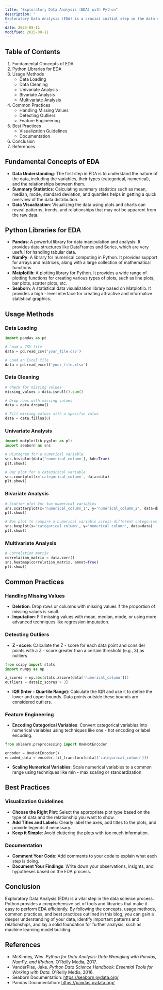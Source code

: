 ```yaml
---
title: "Exploratory Data Analysis (EDA) with Python"
description: "
Exploratory Data Analysis (EDA) is a crucial initial step in the data science pipeline. It involves examining and summarizing the main characteristics of a dataset to gain insights, identify patterns, detect outliers, and formulate hypotheses. Python, with its rich ecosystem of libraries such as Pandas, NumPy, Matplotlib, and Seaborn, provides powerful tools for performing EDA efficiently. In this blog, we will explore the fundamental concepts, usage methods, common practices, and best practices of EDA using Python.
"
date: 2025-08-11
modified: 2025-08-11
---
```


## Table of Contents
1. Fundamental Concepts of EDA
2. Python Libraries for EDA
3. Usage Methods
    - Data Loading
    - Data Cleaning
    - Univariate Analysis
    - Bivariate Analysis
    - Multivariate Analysis
4. Common Practices
    - Handling Missing Values
    - Detecting Outliers
    - Feature Engineering
5. Best Practices
    - Visualization Guidelines
    - Documentation
6. Conclusion
7. References

## Fundamental Concepts of EDA
- **Data Understanding**: The first step in EDA is to understand the nature of the data, including the variables, their types (categorical, numerical), and the relationships between them.
- **Summary Statistics**: Calculating summary statistics such as mean, median, mode, standard deviation, and quartiles helps in getting a quick overview of the data distribution.
- **Data Visualization**: Visualizing the data using plots and charts can reveal patterns, trends, and relationships that may not be apparent from the raw data.

## Python Libraries for EDA
- **Pandas**: A powerful library for data manipulation and analysis. It provides data structures like DataFrames and Series, which are very useful for handling tabular data.
- **NumPy**: A library for numerical computing in Python. It provides support for arrays and matrices, along with a large collection of mathematical functions.
- **Matplotlib**: A plotting library for Python. It provides a wide range of plotting functions for creating various types of plots, such as line plots, bar plots, scatter plots, etc.
- **Seaborn**: A statistical data visualization library based on Matplotlib. It provides a high - level interface for creating attractive and informative statistical graphics.

## Usage Methods

### Data Loading
```python
import pandas as pd

# Load a CSV file
data = pd.read_csv('your_file.csv')

# Load an Excel file
data = pd.read_excel('your_file.xlsx')
```

### Data Cleaning
```python
# Check for missing values
missing_values = data.isnull().sum()

# Drop rows with missing values
data = data.dropna()

# Fill missing values with a specific value
data = data.fillna(0)
```

### Univariate Analysis
```python
import matplotlib.pyplot as plt
import seaborn as sns

# Histogram for a numerical variable
sns.histplot(data['numerical_column'], kde=True)
plt.show()

# Bar plot for a categorical variable
sns.countplot(x='categorical_column', data=data)
plt.show()
```

### Bivariate Analysis
```python
# Scatter plot for two numerical variables
sns.scatterplot(x='numerical_column_1', y='numerical_column_2', data=data)
plt.show()

# Box plot to compare a numerical variable across different categories
sns.boxplot(x='categorical_column', y='numerical_column', data=data)
plt.show()
```

### Multivariate Analysis
```python
# Correlation matrix
correlation_matrix = data.corr()
sns.heatmap(correlation_matrix, annot=True)
plt.show()
```

## Common Practices

### Handling Missing Values
- **Deletion**: Drop rows or columns with missing values if the proportion of missing values is small.
- **Imputation**: Fill missing values with mean, median, mode, or using more advanced techniques like regression imputation.

### Detecting Outliers
- **Z - score**: Calculate the Z - score for each data point and consider points with a Z - score greater than a certain threshold (e.g., 3) as outliers.
```python
from scipy import stats
import numpy as np

z_scores = np.abs(stats.zscore(data['numerical_column']))
outliers = data[z_scores > 3]
```
- **IQR (Inter - Quartile Range)**: Calculate the IQR and use it to define the lower and upper bounds. Data points outside these bounds are considered outliers.

### Feature Engineering
- **Encoding Categorical Variables**: Convert categorical variables into numerical variables using techniques like one - hot encoding or label encoding.
```python
from sklearn.preprocessing import OneHotEncoder

encoder = OneHotEncoder()
encoded_data = encoder.fit_transform(data[['categorical_column']])
```
- **Scaling Numerical Variables**: Scale numerical variables to a common range using techniques like min - max scaling or standardization.

## Best Practices

### Visualization Guidelines
- **Choose the Right Plot**: Select the appropriate plot type based on the type of data and the relationship you want to show.
- **Add Titles and Labels**: Clearly label the axes, add titles to the plots, and provide legends if necessary.
- **Keep it Simple**: Avoid cluttering the plots with too much information.

### Documentation
- **Comment Your Code**: Add comments to your code to explain what each step is doing.
- **Document Your Findings**: Write down your observations, insights, and hypotheses based on the EDA process.

## Conclusion
Exploratory Data Analysis (EDA) is a vital step in the data science process. Python provides a comprehensive set of tools and libraries that make it easy to perform EDA efficiently. By following the concepts, usage methods, common practices, and best practices outlined in this blog, you can gain a deeper understanding of your data, identify important patterns and relationships, and lay a solid foundation for further analysis, such as machine learning model building.

## References
- McKinney, Wes. *Python for Data Analysis: Data Wrangling with Pandas, NumPy, and IPython*. O'Reilly Media, 2017.
- VanderPlas, Jake. *Python Data Science Handbook: Essential Tools for Working with Data*. O'Reilly Media, 2016.
- Seaborn Documentation: https://seaborn.pydata.org/
- Pandas Documentation: https://pandas.pydata.org/